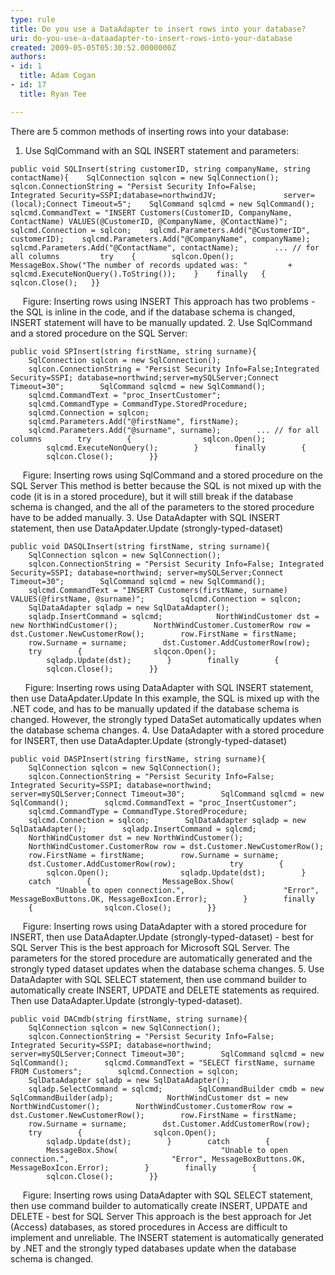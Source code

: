 ```yaml
---
type: rule
title: Do you use a DataAdapter to insert rows into your database?
uri: do-you-use-a-dataadapter-to-insert-rows-into-your-database
created: 2009-05-05T05:30:52.0000000Z
authors:
- id: 1
  title: Adam Cogan
- id: 17
  title: Ryan Tee

---
```


 There are 5 common methods of inserting rows into your database:<br> 
1. Use SqlCommand with an SQL INSERT statement and parameters:


```
public void SQLInsert(string customerID, string companyName, string contactName){    SqlConnection sqlcon = new SqlConnection();    sqlcon.ConnectionString = "Persist Security Info=False;                Integrated Security=SSPI;database=northwindJV;               server=(local);Connect Timeout=5";    SqlCommand sqlcmd = new SqlCommand();    sqlcmd.CommandText = "INSERT Customers(CustomerID, CompanyName,                 ContactName) VALUES(@CustomerID, @CompanyName, @ContactName)";    sqlcmd.Connection = sqlcon;    sqlcmd.Parameters.Add("@CustomerID", customerID);    sqlcmd.Parameters.Add("@CompanyName", companyName);    sqlcmd.Parameters.Add("@ContactName", contactName);        ... // for all columns         try    {        sqlcon.Open();        MessageBox.Show("The number of records updated was: "         + sqlcmd.ExecuteNonQuery().ToString());    }    finally   {        sqlcon.Close();   }}
```

     Figure: Inserting rows using INSERT     This approach has two problems - the SQL is inline in the code, and if the database schema is changed, INSERT statement will have to be manually updated.
2. Use SqlCommand and a stored procedure on the SQL Server:


```
public void SPInsert(string firstName, string surname){        SqlConnection sqlcon = new SqlConnection();        sqlcon.ConnectionString = "Persist Security Info=False;Integrated Security=SSPI; database=northwind;server=mySQLServer;Connect Timeout=30";        SqlCommand sqlcmd = new SqlCommand();        sqlcmd.CommandText = "proc_InsertCustomer";        sqlcmd.CommandType = CommandType.StoredProcedure;        sqlcmd.Connection = sqlcon;        sqlcmd.Parameters.Add("@firstName", firstName);        sqlcmd.Parameters.Add("@surname", surname);        ... // for all columns        try        {                sqlcon.Open();                sqlcmd.ExecuteNonQuery();        }        finally        {                sqlcon.Close();        }}
```

     Figure: Inserting rows using SqlCommand and a stored procedure on the SQL Server     This method is better because the SQL is not mixed up with the code (it is in a stored procedure), but it will still break if the database schema is changed, and the all of the parameters to the stored procedure have to be added manually.
3. Use DataAdapter with SQL INSERT statement, then use DataApdater.Update (strongly-typed-dataset)


```
public void DASQLInsert(string firstName, string surname){        SqlConnection sqlcon = new SqlConnection();        sqlcon.ConnectionString = "Persist Security Info=False; Integrated Security=SSPI; database=northwind; server=mySQLServer;Connect Timeout=30";        SqlCommand sqlcmd = new SqlCommand();        sqlcmd.CommandText = "INSERT Customers(firstName, surname)                   VALUES(@firstName, @surname)";        sqlcmd.Connection = sqlcon;        SqlDataAdapter sqladp = new SqlDataAdapter();        sqladp.InsertCommand = sqlcmd;            NorthWindCustomer dst = new NorthWindCustomer();        NorthWindCustomer.CustomerRow row = dst.Customer.NewCustomerRow();        row.FirstName = firstName;        row.Surname = surname;        dst.Customer.AddCustomerRow(row);        try        {                slqcon.Open();                sqladp.Update(dst);        }        finally        {                  sqlcon.Close();        }}
```

      Figure: Inserting rows using DataAdapter with SQL INSERT statement, then use DataApdater.Update     In this example, the SQL is mixed up with the .NET code, and has to be manually updated if the database schema is changed. However, the strongly typed DataSet automatically updates when the database schema changes.
4. Use DataAdapter with a stored procedure for INSERT, then use DataAdapter.Update (strongly-typed-dataset)


```
public void DASPInsert(string firstName, string surname){        SqlConnection sqlcon = new SqlConnection();        sqlcon.ConnectionString = "Persist Security Info=False;                  Integrated Security=SSPI; database=northwind;                  server=mySQLServer;Connect Timeout=30";        SqlCommand sqlcmd = new SqlCommand();        sqlcmd.CommandText = "proc_InsertCustomer";        sqlcmd.CommandType = CommandType.StoredProcedure;        sqlcmd.Connection = sqlcon;        SqlDataAdapter sqladp = new SqlDataAdapter();        sqladp.InsertCommand = sqlcmd;        NorthWindCustomer dst = new NorthWindCustomer();        NorthWindCustomer.CustomerRow row = dst.Customer.NewCustomerRow();        row.FirstName = firstName;        row.Surname = surname;        dst.Customer.AddCustomerRow(row);            try        {                sqlcon.Open();                sqladp.Update(dst);        }        catch        {                MessageBox.Show(                      "Unable to open connection.",                      "Error", MessageBoxButtons.OK, MessageBoxIcon.Error);        }        finally        {                sqlcon.Close();        }}
```

     Figure: Inserting rows using DataAdapter with a stored procedure for INSERT, then use DataAdapter.Update (strongly-typed-dataset) - best for SQL Server     This is the best approach for Microsoft SQL Server. The parameters for the stored procedure are automatically generated and the strongly typed dataset updates when the database schema changes.
5. Use DataAdapter with SQL SELECT statement, then use command builder to automatically create INSERT, UPDATE and DELETE statements as required. Then use DataAdapter.Update (strongly-typed-dataset).


```
public void DACmdb(string firstName, string surname){        SqlConnection sqlcon = new SqlConnection();        sqlcon.ConnectionString = "Persist Security Info=False;                  Integrated Security=SSPI; database=northwind;                  server=mySQLServer;Connect Timeout=30";        SqlCommand sqlcmd = new SqlCommand();        sqlcmd.CommandText = "SELECT firstName, surname FROM Customers";        sqlcmd.Connection = sqlcon;        SqlDataAdapter sqladp = new SqlDataAdapter();        sqladp.SelectCommand = sqlcmd;        SqlCommandBuilder cmdb = new SqlCommandBuilder(adp);            NorthWindCustomer dst = new NorthWindCustomer();        NorthWindCustomer.CustomerRow row = dst.Customer.NewCustomerRow();        row.FirstName = firstName;        row.Surname = surname;        dst.Customer.AddCustomerRow(row);            try        {                sqlcon.Open();                sqladp.Update(dst);        }        catch        {                MessageBox.Show(                       "Unable to open connection.",                       "Error", MessageBoxButtons.OK, MessageBoxIcon.Error);        }        finally        {                sqlcon.Close();        }}
```

     Figure: Inserting rows using DataAdapter with SQL SELECT statement, then use command builder to automatically create INSERT, UPDATE and DELETE - best for SQL Server    This approach is the best approach for Jet (Access) databases, as stored procedures in Access are difficult to implement and unreliable. The INSERT statement is automatically generated by .NET and the strongly typed databases update when the database schema is changed.


